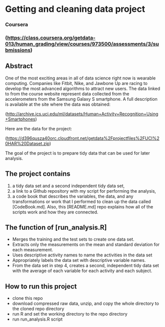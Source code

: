 # Getting and cleaning data project

### Coursera
### (https://class.coursera.org/getdata-013/human_grading/view/courses/973500/assessments/3/submissions)

## Abstract

One of the most exciting areas in all of data science right now is wearable computing. Companies like Fitbit, Nike, and Jawbone Up are racing to develop the most advanced algorithms to attract new users. The data linked to from the course website represent data collected from the accelerometers from the Samsung Galaxy S smartphone. A full description is available at the site where the data was obtained: 

(http://archive.ics.uci.edu/ml/datasets/Human+Activity+Recognition+Using+Smartphones)

Here are the data for the project:

(https://d396qusza40orc.cloudfront.net/getdata%2Fprojectfiles%2FUCI%20HAR%20Dataset.zip)


The goal of the project is to prepare tidy data that can be used for later analysis. 

## The project contains
1) a tidy data set and a second independent tidy data set, 
2) a link to a Github repository with my script for performing the analysis, 
3) a code book that describes the variables, the data, and any transformations or work that I performed to clean up the data called [CodeBook.md].
Also, this [README.md] repo explains how all of the scripts work and how they are connected.

## The function of [run_analysis.R] 
* Merges the training and the test sets to create one data set.
* Extracts only the measurements on the mean and standard deviation for each measurement. 
* Uses descriptive activity names to name the activities in the data set
* Appropriately labels the data set with descriptive variable names. 
* From the data set in step 4, creates a second, independent tidy data set with the average of each variable for each activity and each subject.

## How to run this project
* clone this repo
* download compressed raw data, unzip, and copy the whole directory to the cloned repo directory
* run R and set the working directory to the repo directory
* run run_analysis.R script
